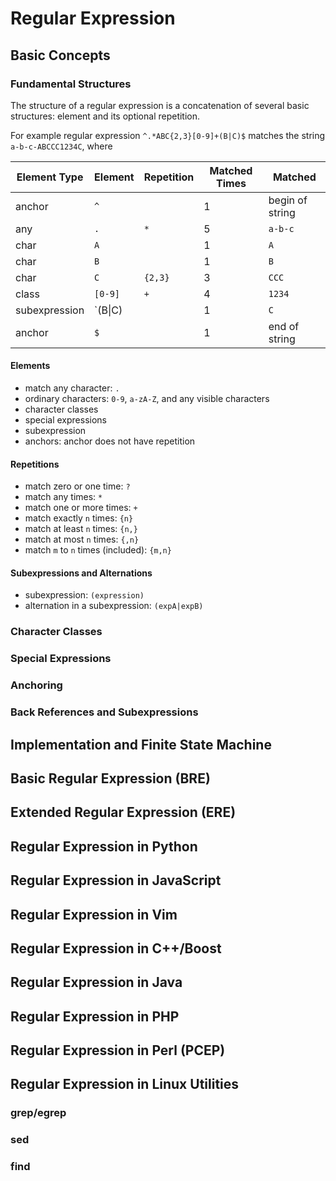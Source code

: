 
# Regular Expression

## Basic Concepts

### Fundamental Structures

The structure of a regular expression is a concatenation of several basic structures: element and its optional repetition.

For example regular expression `^.*ABC{2,3}[0-9]+(B|C)$` matches the string `a-b-c-ABCCC1234C`, where

| Element Type  |     Element   |   Repetition   | Matched Times  |      Matched     |
| ------------- | ------------- |  ------------- |  ------------- | ---------------- |
|     anchor    |   `^`         |                |      1         |  begin of string |
|     any       |   `.`         |       `*`      |      5         |  `a-b-c`         |
|     char      |   `A`         |                |      1         |  `A`             |
|     char      |   `B`         |                |      1         |  `B`             |
|     char      |   `C`         |     `{2,3}`    |      3         |  `CCC`           |
|     class     |   `[0-9]`     |       `+`      |      4         |  `1234`          |
| subexpression |   `(B\|C)      |                |      1         |  `C`             |
|    anchor     |   `$`         |                |      1         |  end of string   |

#### Elements

  * match any character: `.`
  * ordinary characters: `0-9`, `a-zA-Z`, and any visible characters
  * character classes
  * special expressions
  * subexpression
  * anchors: anchor does not have repetition

#### Repetitions

  * match zero or one time: `?`
  * match any times: `*`
  * match one or more times: `+`
  * match exactly `n` times: `{n}`
  * match at least `n` times: `{n,}`
  * match at most `n` times: `{,n}`
  * match `m` to `n` times (included): `{m,n}`
  
#### Subexpressions and Alternations

  * subexpression: `(expression)`
  * alternation in a subexpression: `(expA|expB)`
  
### Character Classes

### Special Expressions

### Anchoring

### Back References and Subexpressions

## Implementation and Finite State Machine

## Basic Regular Expression (BRE)

## Extended Regular Expression (ERE)

## Regular Expression in Python

## Regular Expression in JavaScript

## Regular Expression in Vim

## Regular Expression in C++/Boost

## Regular Expression in Java

## Regular Expression in PHP

## Regular Expression in Perl (PCEP)

## Regular Expression in Linux Utilities

### grep/egrep

### sed

### find
